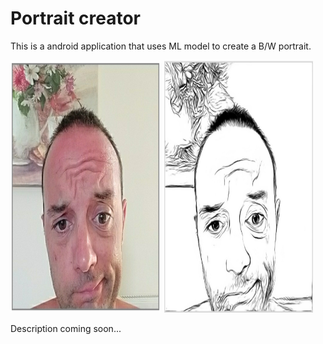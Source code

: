 # Portrait creator

This is a android application that uses ML model to create a B/W portrait.

<img src="image/normal.jpg" width="240" height="404"> <img src="image/portrait.jpg" width="240" height="404">

Description coming soon...

